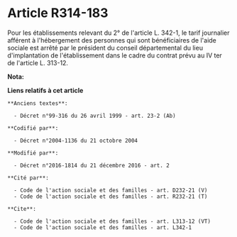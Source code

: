 # Article R314-183

Pour les établissements relevant du 2° de l'article L. 342-1, le tarif journalier afférent à l'hébergement des personnes qui
sont bénéficiaires de l'aide sociale est arrêté par le président du conseil départemental du lieu d'implantation de
l'établissement dans le cadre du contrat prévu au IV ter de l'article L. 313-12.

**Nota:**



**Liens relatifs à cet article**

	**Anciens textes**:

	  - Décret n°99-316 du 26 avril 1999 - art. 23-2 (Ab)

	**Codifié par**:

	  - Décret n°2004-1136 du 21 octobre 2004

	**Modifié par**:

	  - Décret n°2016-1814 du 21 décembre 2016 - art. 2

	**Cité par**:

	  - Code de l'action sociale et des familles - art. D232-21 (V)
	  - Code de l'action sociale et des familles - art. R232-21 (T)

	**Cite**:

	  - Code de l'action sociale et des familles - art. L313-12 (VT)
	  - Code de l'action sociale et des familles - art. L342-1
